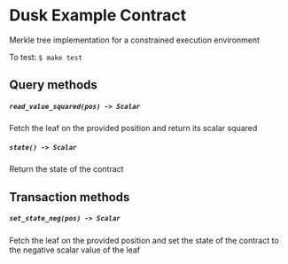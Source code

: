 # Dusk Example Contract

Merkle tree implementation for a constrained execution environment

To test: `$ make test`

## Query methods

##### `read_value_squared(pos) -> Scalar`

Fetch the leaf on the provided position and return its scalar squared

##### `state() -> Scalar`

Return the state of the contract

## Transaction methods

##### `set_state_neg(pos) -> Scalar`

Fetch the leaf on the provided position and set the state of the contract to the negative scalar value of the leaf
